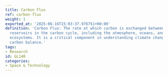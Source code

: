```yaml
---
title: Carbon Flux
ref: carbon-flux
weight: 1
exported_at: '2025-06-16T15:03:37.976751+00:00'
definition: 'Carbon Flux: The rate at which carbon is exchanged between different
  reservoirs in the carbon cycle, including the atmosphere, oceans, and terrestrial
  ecosystems. It is a critical component in understanding climate change and the global
  carbon balance.'
tags:
- Research
id: GL140
categories:
- Space & Technology
---
```


